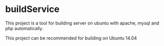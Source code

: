 # buildService
This project is a tool for building server on ubuntu with apache, mysql and php automatically.

This project can be recommended for building on Ubuntu 14.04




